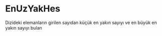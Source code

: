 # EnUzYakHes
Dizideki elemanların girilen sayıdan küçük en yakın sayıyı ve en büyük en yakın sayıyı bulan
